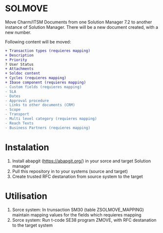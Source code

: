 # SOLMOVE
Move Charm/ITSM Documents from one Solution Manager 7.2 to another instance of Solution Manager. 
There will be a new document created, with a new number.

Following content will be moved:
```diff
+ Transaction types (requieres mapping)
+ Description
+ Priority
? User Status
+ Attachments
+ Soldoc content
+ Cycles (requieres mapping)
+ Ibase component (requieres mapping)
- Custom fields (requieres mapping)
- SLA
- Dates
- Approval procedure
- Links to other documents (CRM)
- Scope
- Transport
- Multi level category (requieres mapping)
- Reach Texts
- Business Partners (requieres mapping)
```

# Instalation
1) Install abapgit (https://abapgit.org/) in your sorce and target Solution manager
2) Pull this repository in to your systems (source and target)
3) Create trusted RFC destanation from source system to the target

# Utilisation
1)  Sorce system: In trunsaction SM30 (table ZSOLMOVE_MAPPING) maintain mapping values for the fields which requieres mapping
2)  Sorce system: Run t-code SE38 program ZMOVE, with RFC destanation to the target system 
